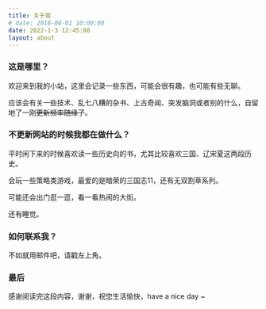 ```yaml
---
title: 关于我
# date: 2018-08-01 10:00:00
date: 2022-1-3 12:45:00
layout: about
---
```


### 这是哪里？

欢迎来到我的小站，这里会记录一些东西，可能会很有趣，也可能有些无聊。

应该会有关一些技术、乱七八糟的杂书、上古奇闻、突发脑洞或者别的什么，自留地了一刚~~更新频率随缘了~~。

### 不更新网站的时候我都在做什么？

平时闲下来的时候喜欢读一些历史向的书，尤其比较喜欢三国、辽宋夏这两段历史。

会玩一些策略类游戏，最爱的是暗荣的三国志11，还有无双割草系列。

可能还会出门逛一逛，看一看热闹的大街。

还有睡觉。

### 如何联系我？

不如就用邮件吧，请戳左上角。

### 最后

感谢阅读完这段内容，谢谢，祝您生活愉快，have a nice day ~